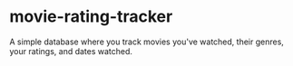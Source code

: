 # movie-rating-tracker
A simple database where you track movies you've watched, their genres, your ratings, and dates watched.
